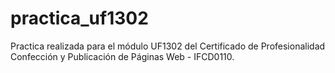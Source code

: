 # practica_uf1302
Practica realizada para el módulo UF1302 del Certificado de Profesionalidad Confección y Publicación de Páginas Web - IFCD0110.
